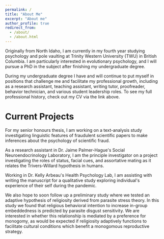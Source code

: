 ```yaml
---
permalink: /
title: "About Me"
excerpt: "About me"
author_profile: true
redirect_from: 
  - /about/
  - /about.html
---
```


Originally from North Idaho, I am currently in my fourth year studying psychology and pole vaulting at Trinity Western University (TWU) in British Columbia. I am particularly interested in evolutionary psychology, and I will pursue a PhD in the subject after finishing my undergraduate degree.

During my undergraduate degree I have and will continue to put myself in positions that challenge me and facilitate my professional growth, including as a research assistant, teaching assistant, writing tutor, proofreader, behavior technician, and various student leadership roles. To see my full professional history, check out my CV via the link above.

Current Projects
======
For my senior honours thesis, I am working on a text-analysis study investigating linguistic features of fraudulent scientific papers to make inferences about the psychology of scientific fraud.

As a research assistant in Dr. Jaime Palmer-Hague's Social Neuroendocrinology Laboratory, I am the principle investigator on a project investigating the roles of status, facial cues, and assortative mating as it relates the Trivers-Willard hypothesis in humans.

Working in Dr. Kelly Arbeau's Health Psychology Lab, I am assisting with writing the manuscript for a qualitative study exploring individual's experience of their self during the pandemic.

We also hope to soon follow up a preliminary study where we tested an adaptive hypothesis of religiosity derived from parasite stress theory. In this study we found that religious behavioral intention to increase in-group embeddedness is predicted by parasite disgust sensitivity. We are interested in whether this relationship is mediated by a preference for monogomy, as would be expected if religiosity adaptively functions to facilitate cultural conditions which benefit a monogomous reproductive strategy.